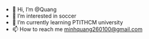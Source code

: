 - 👋 Hi, I’m @Quang
- 👀 I’m interested in soccer
- 🌱 I’m currently learning PTITHCM university
- 📫 How to reach me minhquang260100@gmail.com

<!---
886312quang/886312quang is a ✨ special ✨ repository because its `README.md` (this file) appears on your GitHub profile.
You can click the Preview link to take a look at your changes.
--->
